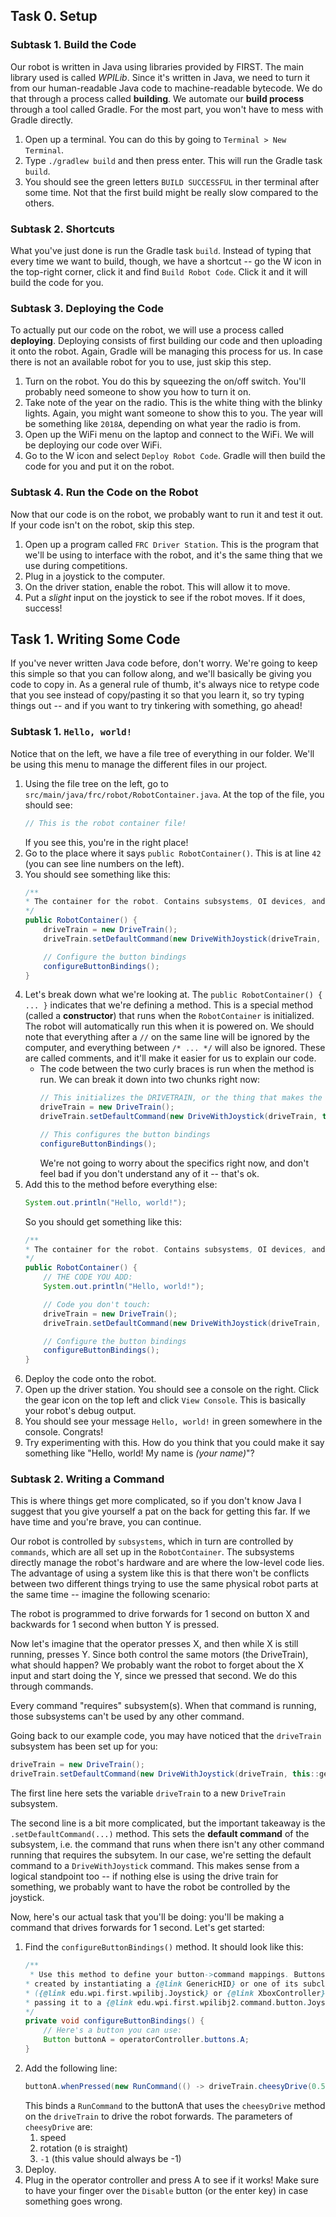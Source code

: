 ## Task 0. Setup

### Subtask 1. Build the Code
Our robot is written in Java using libraries provided by FIRST. The main library used is called *WPILib*. Since it's written in Java, we need to turn it from our human-readable Java code to machine-readable bytecode. We do that through a process called **building**. We automate our **build process** through a tool called Gradle. For the most part, you won't have to mess with Gradle directly.

1. Open up a terminal. You can do this by going to `Terminal > New Terminal`.
2. Type `./gradlew build` and then press enter. This will run the Gradle task `build`.
3. You should see the green letters `BUILD SUCCESSFUL` in ther terminal after some time. Not that the first build might be really slow compared to the others.

### Subtask 2. Shortcuts
What you've just done is run the Gradle task `build`. Instead of typing that every time we want to build, though, we have a shortcut -- go the W icon in the top-right corner, click it and find `Build Robot Code`. Click it and it will build the code for you.

### Subtask 3. Deploying the Code
To actually put our code on the robot, we will use a process called **deploying**. Deploying consists of first building our code and then uploading it onto the robot. Again, Gradle will be managing this process for us. In case there is not an available robot for you to use, just skip this step.

1. Turn on the robot. You do this by squeezing the on/off switch. You'll probably need someone to show you how to turn it on.
2. Take note of the year on the radio. This is the white thing with the blinky lights. Again, you might want someone to show this to you. The year will be something like `2018A`, depending on what year the radio is from.
3. Open up the WiFi menu on the laptop and connect to the WiFi. We will be deploying our code over WiFi.
4. Go to the W icon and select `Deploy Robot Code`. Gradle will then build the code for you and put it on the robot.

### Subtask 4. Run the Code on the Robot
Now that our code is on the robot, we probably want to run it and test it out. If your code isn't on the robot, skip this step.

1. Open up a program called `FRC Driver Station`. This is the program that we'll be using to interface with the robot, and it's the same thing that we use during competitions.
2. Plug in a joystick to the computer.
3. On the driver station, enable the robot. This will allow it to move.
4. Put a *slight* input on the joystick to see if the robot moves. If it does, success!

## Task 1. Writing Some Code
If you've never written Java code before, don't worry. We're going to keep this simple so that you can follow along, and we'll basically be giving you code to copy in. As a general rule of thumb, it's always nice to retype code that you see instead of copy/pasting it so that you learn it, so try typing things out -- and if you want to try tinkering with something, go ahead!

### Subtask 1. `Hello, world!`
Notice that on the left, we have a file tree of everything in our folder. We'll be using this menu to manage the different files in our project.

1. Using the file tree on the left, go to `src/main/java/frc/robot/RobotContainer.java`. At the top of the file, you should see:
    ```java
    // This is the robot container file!
    ```
    If you see this, you're in the right place!
2. Go to the place where it says `public RobotContainer()`. This is at line `42` (you can see line numbers on the left).
3. You should see something like this:
    ```java
    /**
    * The container for the robot. Contains subsystems, OI devices, and commands.
    */
    public RobotContainer() {
        driveTrain = new DriveTrain();
        driveTrain.setDefaultCommand(new DriveWithJoystick(driveTrain, this::getJoystickY, this::getJoystickX, this::getJoystickAdjust));

        // Configure the button bindings
        configureButtonBindings();
    }
    ```
4. Let's break down what we're looking at. The `public RobotContainer() { ... }` indicates that we're defining a method. This is a special method (called a **constructor**) that runs when the `RobotContainer` is initialized. The robot will automatically run this when it is powered on. We should note that everything after a `//` on the same line will be ignored by the computer, and everything between `/* ... */` will also be ignored. These are called comments, and it'll make it easier for us to explain our code.
    * The code between the two curly braces is run when the method is run. We can break it down into two chunks right now:
        ```java
        // This initializes the DRIVETRAIN, or the thing that makes the robot move
        driveTrain = new DriveTrain();
        driveTrain.setDefaultCommand(new DriveWithJoystick(driveTrain, this::getJoystickY, this::getJoystickX, this::getJoystickAdjust));

        // This configures the button bindings
        configureButtonBindings();
        ```
        We're not going to worry about the specifics right now, and don't feel bad if you don't understand any of it -- that's ok.
5. Add this to the method before everything else:
    ```java
    System.out.println("Hello, world!");
    ```
    So you should get something like this:
    ```java
    /**
    * The container for the robot. Contains subsystems, OI devices, and commands.
    */
    public RobotContainer() {
        // THE CODE YOU ADD:
        System.out.println("Hello, world!");

        // Code you don't touch:
        driveTrain = new DriveTrain();
        driveTrain.setDefaultCommand(new DriveWithJoystick(driveTrain, this::getJoystickY, this::getJoystickX, this::getJoystickAdjust));

        // Configure the button bindings
        configureButtonBindings();
    }
    ```
6. Deploy the code onto the robot.
7. Open up the driver station. You should see a console on the right. Click the gear icon on the top left and click `View Console`. This is basically your robot's debug output.
8. You should see your message `Hello, world!` in green somewhere in the console. Congrats!
9. Try experimenting with this. How do you think that you could make it say something like "Hello, world! My name is *(your name)*"?

### Subtask 2. Writing a Command
This is where things get more complicated, so if you don't know Java I suggest that you give yourself a pat on the back for getting this far. If we have time and you're brave, you can continue.

Our robot is controlled by `subsystems`, which in turn are controlled by `commands`, which are all set up in the `RobotContainer`. The subsystems directly manage the robot's hardware and are where the low-level code lies. The advantage of using a system like this is that there won't be conflicts between two different things trying to use the same physical robot parts at the same time -- imagine the following scenario:

The robot is programmed to drive forwards for 1 second on button X and backwards for 1 second when button Y is pressed.

Now let's imagine that the operator presses X, and then while X is still running, presses Y. Since both control the same motors (the DriveTrain), what should happen? We probably want the robot to forget about the X input and start doing the Y, since we pressed that second. We do this through commands.

Every command "requires" subsystem(s). When that command is running, those subsystems can't be used by any other command. 

Going back to our example code, you may have noticed that the `driveTrain` subsystem has been set up for you:
```java
driveTrain = new DriveTrain();
driveTrain.setDefaultCommand(new DriveWithJoystick(driveTrain, this::getJoystickY, this::getJoystickX, this::getJoystickAdjust));
```
The first line here sets the variable `driveTrain` to a new `DriveTrain` subsystem.

The second line is a bit more complicated, but the important takeaway is the `.setDefaultCommand(...)` method. This sets the **default command** of the subsystem, i.e. the command that runs when there isn't any other command running that requires the subsytem. In our case, we're setting the default command to a  `DriveWithJoystick` command. This makes sense from a logical standpoint too -- if nothing else is using the drive train for something, we probably want to have the robot be controlled by the joystick.

Now, here's our actual task that you'll be doing: you'll be making a command that drives forwards for 1 second. Let's get started:
1. Find the `configureButtonBindings()` method. It should look like this:
    ```java
    /**
     * Use this method to define your button->command mappings. Buttons can be
    * created by instantiating a {@link GenericHID} or one of its subclasses
    * ({@link edu.wpi.first.wpilibj.Joystick} or {@link XboxController}), and then
    * passing it to a {@link edu.wpi.first.wpilibj2.command.button.JoystickButton}.
    */
    private void configureButtonBindings() {
        // Here's a button you can use:
        Button buttonA = operatorController.buttons.A;
    }
    ```
2. Add the following line:
    ```java
    buttonA.whenPressed(new RunCommand(() -> driveTrain.cheesyDrive(0.5, 0, -1), driveTrain).withTimeout(1));
    ```
    This binds a `RunCommand` to the buttonA that uses the `cheesyDrive` method on the `driveTrain` to drive the robot forwards. The parameters of `cheesyDrive` are:
    1. speed
    2. rotation (`0` is straight)
    3. `-1` (this value should always be -1)
3. Deploy.
4. Plug in the operator controller and press A to see if it works! Make sure to have your finger over the `Disable` button (or the enter key) in case something goes wrong.